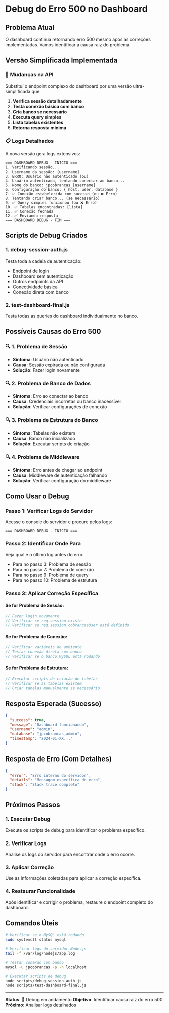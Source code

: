 # Debug do Erro 500 no Dashboard

## Problema Atual
O dashboard continua retornando erro 500 mesmo após as correções implementadas. Vamos identificar a causa raiz do problema.

## Versão Simplificada Implementada

### 🔧 **Mudanças na API**
Substituí o endpoint complexo do dashboard por uma versão ultra-simplificada que:

1. **Verifica sessão detalhadamente**
2. **Testa conexão básica com banco**
3. **Cria banco se necessário**
4. **Executa query simples**
5. **Lista tabelas existentes**
6. **Retorna resposta mínima**

### 📋 **Logs Detalhados**
A nova versão gera logs extensivos:

```
=== DASHBOARD DEBUG - INICIO ===
1. Verificando sessão...
2. Username da sessão: [username]
3. ERRO: Usuário não autenticado (ou)
4. Usuário autenticado, tentando conectar ao banco...
5. Nome do banco: jpcobrancas_[username]
6. Configuração do banco: { host, user, database }
7. ✅ Conexão estabelecida com sucesso (ou ❌ Erro)
8. Tentando criar banco... (se necessário)
9. ✅ Query simples funcionou (ou ❌ Erro)
10. ✅ Tabelas encontradas: [lista]
11. ✅ Conexão fechada
12. ✅ Enviando resposta
=== DASHBOARD DEBUG - FIM ===
```

## Scripts de Debug Criados

### 1. **debug-session-auth.js**
Testa toda a cadeia de autenticação:
- Endpoint de login
- Dashboard sem autenticação
- Outros endpoints da API
- Conectividade básica
- Conexão direta com banco

### 2. **test-dashboard-final.js**
Testa todas as queries do dashboard individualmente no banco.

## Possíveis Causas do Erro 500

### 🔍 **1. Problema de Sessão**
- **Sintoma**: Usuário não autenticado
- **Causa**: Sessão expirada ou não configurada
- **Solução**: Fazer login novamente

### 🔍 **2. Problema de Banco de Dados**
- **Sintoma**: Erro ao conectar ao banco
- **Causa**: Credenciais incorretas ou banco inacessível
- **Solução**: Verificar configurações de conexão

### 🔍 **3. Problema de Estrutura do Banco**
- **Sintoma**: Tabelas não existem
- **Causa**: Banco não inicializado
- **Solução**: Executar scripts de criação

### 🔍 **4. Problema de Middleware**
- **Sintoma**: Erro antes de chegar ao endpoint
- **Causa**: Middleware de autenticação falhando
- **Solução**: Verificar configuração do middleware

## Como Usar o Debug

### **Passo 1: Verificar Logs do Servidor**
Acesse o console do servidor e procure pelos logs:
```
=== DASHBOARD DEBUG - INICIO ===
```

### **Passo 2: Identificar Onde Para**
Veja qual é o último log antes do erro:
- Para no passo 3: Problema de sessão
- Para no passo 7: Problema de conexão
- Para no passo 9: Problema de query
- Para no passo 10: Problema de estrutura

### **Passo 3: Aplicar Correção Específica**

#### **Se for Problema de Sessão:**
```javascript
// Fazer login novamente
// Verificar se req.session existe
// Verificar se req.session.cobrancasUser está definido
```

#### **Se for Problema de Conexão:**
```javascript
// Verificar variáveis de ambiente
// Testar conexão direta com banco
// Verificar se o banco MySQL está rodando
```

#### **Se for Problema de Estrutura:**
```javascript
// Executar scripts de criação de tabelas
// Verificar se as tabelas existem
// Criar tabelas manualmente se necessário
```

## Resposta Esperada (Sucesso)

```json
{
  "success": true,
  "message": "Dashboard funcionando",
  "username": "admin",
  "database": "jpcobrancas_admin",
  "timestamp": "2024-01-XX..."
}
```

## Resposta de Erro (Com Detalhes)

```json
{
  "error": "Erro interno do servidor",
  "details": "Mensagem específica do erro",
  "stack": "Stack trace completo"
}
```

## Próximos Passos

### **1. Executar Debug**
Execute os scripts de debug para identificar o problema específico.

### **2. Verificar Logs**
Analise os logs do servidor para encontrar onde o erro ocorre.

### **3. Aplicar Correção**
Use as informações coletadas para aplicar a correção específica.

### **4. Restaurar Funcionalidade**
Após identificar e corrigir o problema, restaure o endpoint completo do dashboard.

## Comandos Úteis

```bash
# Verificar se o MySQL está rodando
sudo systemctl status mysql

# Verificar logs do servidor Node.js
tail -f /var/log/nodejs/app.log

# Testar conexão com banco
mysql -u jpcobrancas -p -h localhost

# Executar scripts de debug
node scripts/debug-session-auth.js
node scripts/test-dashboard-final.js
```

---

**Status**: 🔧 Debug em andamento
**Objetivo**: Identificar causa raiz do erro 500
**Próximo**: Analisar logs detalhados 